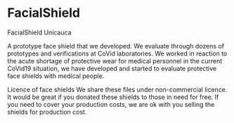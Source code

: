 # FacialShield
FacialShield Unicauca 

A prototype face shield that we developed. We evaluate through dozens of prototypes and  verifications at CoVid laboratories.
We worked in reaction to the acute shortage of protective wear for medical personnel in the current CoVid19 situation, we have developed and started to evaluate protective face shields with medical people.

Licence  of face shields
We share these files under non-commercial licence. It would be great if you donated these shields to those in need for free. If you need to cover your production costs, we are ok with you selling the shields for production cost. 


